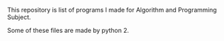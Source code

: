 This repository is list of programs I made for Algorithm and Programming Subject.

Some of these files are made by python 2.